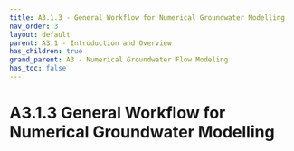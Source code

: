 ```yaml
---
title: A3.1.3 - General Workflow for Numerical Groundwater Modelling
nav_order: 3
layout: default
parent: A3.1 - Introduction and Overview
has_children: true
grand_parent: A3 - Numerical Groundwater Flow Modeling
has_toc: false
---
```


<script
  src="https://cdn.mathjax.org/mathjax/latest/MathJax.js?config=TeX-AMS-MML_HTMLorMML"
  type="text/javascript">
</script>
# A3.1.3 General Workflow for Numerical Groundwater Modelling









